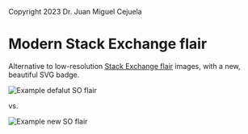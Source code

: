 Copyright 2023 Dr. Juan Miguel Cejuela


# Modern Stack Exchange flair

Alternative to low-resolution [Stack Exchange flair](http://stackoverflow.com/users/flair/) images, with a new, beautiful SVG badge.

![Example defalut SO flair](https://stackoverflow.com/users/flair/1.png?theme=dark)

vs.

![Example new SO flair](https://stackexchange-stats-flair.deno.dev/test_offline?user_id=1&theme=dark)